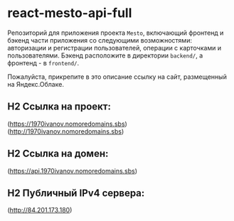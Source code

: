 # react-mesto-api-full
Репозиторий для приложения проекта `Mesto`, включающий фронтенд и бэкенд части приложения со следующими возможностями: авторизации и регистрации пользователей, операции с карточками и пользователями. Бэкенд расположите в директории `backend/`, а фронтенд - в `frontend/`. 
  
Пожалуйста, прикрепите в это описание ссылку на сайт, размещенный на Яндекс.Облаке.
## H2 Ссылка на проект:  
(https://1970ivanov.nomoredomains.sbs)  
(http://1970ivanov.nomoredomains.sbs)
## H2 Ссылка на домен:  
(https://api.1970ivanov.nomoredomains.sbs)    
## H2 Публичный IPv4 сервера:  
(http://84.201.173.180)